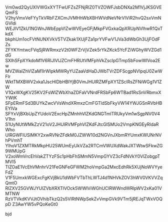 Vm0wd2QyUXlVWGxXYTFwUFZsZFNjRlZ0TVZOWFJsbDNXa2M1VjJKSGVEQmFS
V2hyVmxVeFYyTkVRbFZXCmJVMHhWbXBHWVdNeVNrVlViR2hvQ2sxVmNGVldi
WEJIV1ZkU1NGWnJWbEppVlZwWVEyeGFjMkpFVGxkaQpXRUpNVlhwR1QxTkdX
bkphUm1ocFVtNUNXVkV5TVZkak1XUjFZa1prYVFwV1JVa3dWbGh3UjFOdFZs
ZFYKYmtwcFVqSjRWRmxzV2t0WFZrVjVZek5rYkZKck5YcFZiWGhyWVZGd1dG
SXlhSFpXYkdoM1V6RlJlVlJZCmFHRUtVMFphVkZsclpGTmpSbFowWlVoa2Ew
MVZWalZhVlZaM1lrWlpkMWRyYUZaaVdHaDJWbTVrZDFScgpNVlpqU0ZwWFlr
WktTMXBWV2xka1JscHlDbHBIYjB0VmJHUlRZMFpXY1ZSclRsZFNiWGg1V1ZW
V1QxWXgKV25KV2FsWlZWbXhaZDFaVVNrdFRSbFp6WTBad1RsSnVRbmxXYWtK
SFpERmFSd3BUYkZwcVVsWndXRmxzCmFGTldSbFkyVW14YWJGSnRVbHBEYlVa
SFYxVjBXbUpZYUdoV2ExcHpZMnhhVlZKdGNGTmlTRUkyVm1wSgpNV0V4V1hn
S1UyNUtWMkZzV21oV2JHUlRVMFphVlZKdFJtcGlSMUo2VmpKNGEyRldaRWho
UlRGWFlUSlMKY2xwRVNrZFdkM0JZWW10d2NGVnJXbmRYUmxKWUNrNVhPVmhT
YlhoV1ZXMTRkMkpHU25WUmEyUkVZa2RTCmVWUXdWakJXTWtwSFkwZG9WMUpG
V2xoWmVrcEhVakZTYzFSc1pHbFhSMmN5VmpGYVZ3cFdNVkY0VlZobgpTMVl5
TlZOaE1VcEhVMnhrV21FeGNFeGFWM2hoVmpGa2MxcEdhRk5XUjNoWVYyeFdZ
V1F5UmxkWGExcFgKVjBkU1dWbFVTbThLWTJ4d1NHVkZOV3hWV0VKVVZqQmtO
RlZXV25GVWJYUlZVbXRXTlVOck5WWlViWGhUClRWWndWRlpWV2xKa01VMTNW
RzVTVkdKVVJtOVhibTkzQ2s5VlRtNWpSekZvVmpGVk9VTm5jREJqTWxVOQpD
Z3AwYW5vPQoKeGt0

bjd